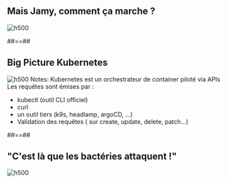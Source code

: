 
<!-- .slide: class="flex-row center" data-background="./assets/volcamp/bkgnd-main2.png"-->
## Mais Jamy, comment ça marche ?
![h500](./assets/lunch/cest-pas-sorcier-800.jpg)

##==##
<!-- .slide: class="flex-row center" data-background="./assets/volcamp/bkgnd-main2.png"-->
## Big Picture Kubernetes
![h500](./assets/techready/k8s_archi1.png)
Notes:
Kubernetes est un orchestrateur de container piloté via APIs <BR>
Les requêtes sont émises par :
- kubectl (outil CLI officiel)
- curl
- un outil tiers (k9s, headlamp, argoCD, ...)
- Validation des requêtes ( sur create, update, delete, patch...)


##==##
<!-- .slide: class="flex-row center" data-background="./assets/volcamp/bkgnd-main2.png"-->
## "C'est là que les bactéries attaquent !"
![h500](./assets/techready/admission_schema.jpg)


